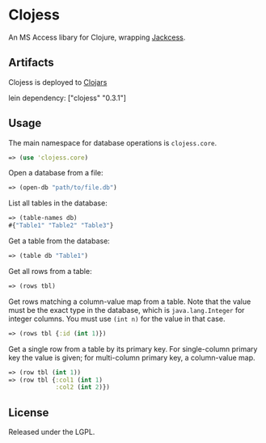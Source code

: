 # Clojess

An MS Access libary for Clojure, wrapping [Jackcess](http://jackcess.sourceforge.net/).

## Artifacts

Clojess is deployed to [Clojars](https://clojars.org/clojess)

lein dependency: ["clojess" "0.3.1"]

## Usage

The main namespace for database operations is `clojess.core`.

``` clj
=> (use 'clojess.core)
```

Open a database from a file:
``` clj
=> (open-db "path/to/file.db")
```

List all tables in the database:
``` clj
=> (table-names db)
#{"Table1" "Table2" "Table3"}
```

Get a table from the database:
``` clj
=> (table db "Table1")
```

Get all rows from a table:
``` clj
=> (rows tbl)
```

Get rows matching a column-value map from a table. Note that the value must be the exact type in the database, which is `java.lang.Integer` for integer columns. You must use `(int n)` for the value in that case.
``` clj
=> (rows tbl {:id (int 1)})
```

Get a single row from a table by its primary key. For single-column primary key the value is given; for multi-column primary key, a column-value map.
``` clj
=> (row tbl (int 1))
=> (row tbl {:col1 (int 1)
             :col2 (int 2)})
```

## License

Released under the LGPL.
